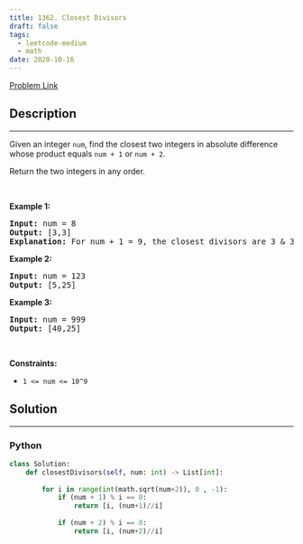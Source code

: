```yaml
---
title: 1362. Closest Divisors
draft: false
tags: 
  - leetcode-medium
  - math
date: 2020-10-16
---
```


[Problem Link](https://leetcode.com/problems/closest-divisors/)

## Description

---
<p>Given an integer <code>num</code>, find the closest two integers in absolute difference whose product equals&nbsp;<code>num + 1</code>&nbsp;or <code>num + 2</code>.</p>

<p>Return the two integers in any order.</p>

<p>&nbsp;</p>
<p><strong class="example">Example 1:</strong></p>

<pre>
<strong>Input:</strong> num = 8
<strong>Output:</strong> [3,3]
<strong>Explanation:</strong> For num + 1 = 9, the closest divisors are 3 &amp; 3, for num + 2 = 10, the closest divisors are 2 &amp; 5, hence 3 &amp; 3 is chosen.
</pre>

<p><strong class="example">Example 2:</strong></p>

<pre>
<strong>Input:</strong> num = 123
<strong>Output:</strong> [5,25]
</pre>

<p><strong class="example">Example 3:</strong></p>

<pre>
<strong>Input:</strong> num = 999
<strong>Output:</strong> [40,25]
</pre>

<p>&nbsp;</p>
<p><strong>Constraints:</strong></p>

<ul>
	<li><code>1 &lt;= num &lt;= 10^9</code></li>
</ul>


## Solution

---
### Python
``` py title='closest-divisors'
class Solution:
    def closestDivisors(self, num: int) -> List[int]:
        
        for i in range(int(math.sqrt(num+2)), 0 , -1):
            if (num + 1) % i == 0:
                return [i, (num+1)//i]
            
            if (num + 2) % i == 0:
                return [i, (num+2)//i]
                
```

